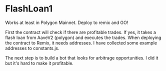 # FlashLoan1
Works at least in Polygon Mainnet. Deploy to remix and GO!

First the contract will check if there are profitable trades. If yes, it takes a flash loan from AaveV2 (polygon) and executes the trades.
When deploying the contract to Remix, it needs addresses. I have collected some example addresses to constants.js. 

The next step is to build a bot that looks for arbitrage opportunities. I did it but it's hard to make it profitable.

